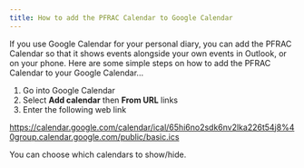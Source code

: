 ```yaml
---
title: How to add the PFRAC Calendar to Google Calendar
---
```


If you use Google Calendar for your personal diary, you can add the PFRAC Calendar so that it shows events alongside your own events in Outlook, or on your phone.  Here are some simple steps on how to add the PFRAC Calendar to your Google Calendar...

1. Go into Google Calendar
2. Select **Add calendar** then **From URL** links
3. Enter the following web link

https://calendar.google.com/calendar/ical/65hi6no2sdk6nv2lka226t54j8%40group.calendar.google.com/public/basic.ics

You can choose which calendars to show/hide.